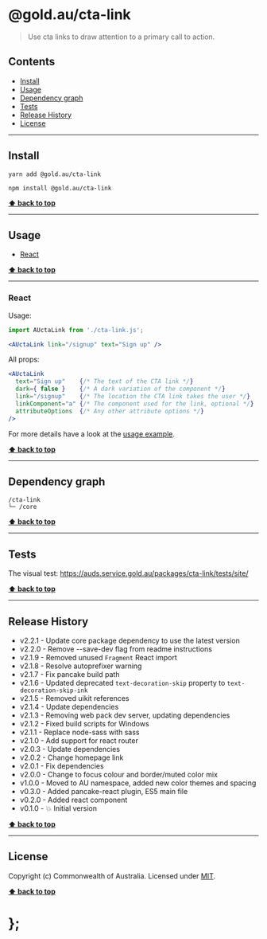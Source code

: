 @gold.au/cta-link
============

> Use cta links to draw attention to a primary call to action.


## Contents

* [Install](#install)
* [Usage](#usage)
* [Dependency graph](#dependency-graph)
* [Tests](#tests)
* [Release History](#release-history)
* [License](#license)


----------------------------------------------------------------------------------------------------------------------------------------------------------------


## Install


```shell
yarn add @gold.au/cta-link
```

```shell
npm install @gold.au/cta-link
```


**[⬆ back to top](#contents)**


----------------------------------------------------------------------------------------------------------------------------------------------------------------


## Usage


* [React](#react)


**[⬆ back to top](#contents)**


----------------------------------------------------------------------------------------------------------------------------------------------------------------


### React

Usage:

```jsx
import AUctaLink from './cta-link.js';

<AUctaLink link="/signup" text="Sign up" />
```

All props:

```jsx
<AUctaLink
  text="Sign up"    {/* The text of the CTA link */}
  dark={ false }    {/* A dark variation of the component */}
  link="/signup"    {/* The location the CTA link takes the user */}
  linkComponent="a" {/* The component used for the link, optional */}
  attributeOptions  {/* Any other attribute options */}
/>
```

For more details have a look at the [usage example](https://github.com/designsystemau/gold-design-system/tree/main/packages/cta-link/tests/react/index.js).


**[⬆ back to top](#contents)**


----------------------------------------------------------------------------------------------------------------------------------------------------------------


## Dependency graph

```shell
/cta-link
└─ /core
```


**[⬆ back to top](#contents)**


----------------------------------------------------------------------------------------------------------------------------------------------------------------


## Tests

The visual test: https://auds.service.gold.au/packages/cta-link/tests/site/


**[⬆ back to top](#contents)**


----------------------------------------------------------------------------------------------------------------------------------------------------------------


## Release History

* v2.2.1 - Update core package dependency to use the latest version
* v2.2.0 - Remove --save-dev flag from readme instructions
* v2.1.9 - Removed unused `Fragment` React import
* v2.1.8 - Resolve autoprefixer warning
* v2.1.7 - Fix pancake build path
* v2.1.6 - Updated deprecated `text-decoration-skip` property to `text-decoration-skip-ink`
* v2.1.5 - Removed uikit references
* v2.1.4 - Update dependencies
* v2.1.3 - Removing web pack dev server, updating dependencies
* v2.1.2 - Fixed build scripts for Windows
* v2.1.1 - Replace node-sass with sass
* v2.1.0 - Add support for react router
* v2.0.3 - Update dependencies
* v2.0.2 - Change homepage link
* v2.0.1 - Fix dependencies
* v2.0.0 - Change to focus colour and border/muted color mix
* v1.0.0 - Moved to AU namespace, added new color themes and spacing
* v0.3.0 - Added pancake-react plugin, ES5 main file
* v0.2.0 - Added react component
* v0.1.0 - 💥 Initial version


**[⬆ back to top](#contents)**


----------------------------------------------------------------------------------------------------------------------------------------------------------------


## License

Copyright (c) Commonwealth of Australia.
Licensed under [MIT](https://raw.githubusercontent.com/govau/design-system-components/packages/core/master/LICENSE).


**[⬆ back to top](#contents)**

# };

